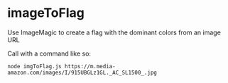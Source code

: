 # imageToFlag
Use ImageMagic to create a flag with the dominant colors from an image URL

Call with a command like so:
```
node imgToFlag.js https://m.media-amazon.com/images/I/915UBGLz1GL._AC_SL1500_.jpg
```

